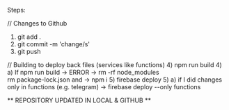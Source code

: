 Steps:

// Changes to Github
1) git add .
2) git commit -m 'change/s'
3) git push

// Building to deploy back files (services like functions) 
4) npm run build
4) a) If npm run build -> ERROR ->
rm -rf node_modules                      
rm package-lock.json
and ->
npm i
5) firebase deploy
5) a) if I did changes only in functions (e.g. telegram) -> firebase deploy --only functions

** REPOSITORY UPDATED IN LOCAL & GITHUB **